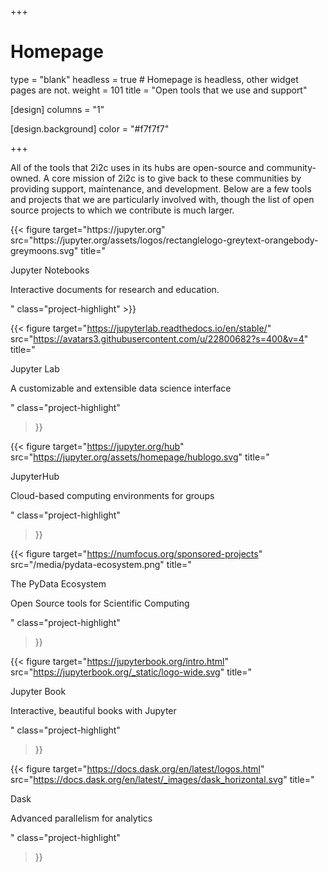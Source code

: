 +++
# Homepage
type = "blank"
headless = true  # Homepage is headless, other widget pages are not.
weight = 101
title = "Open tools that we use and support"

[design]
  columns = "1"

  [design.background]
    color = "#f7f7f7"
  
+++

All of the tools that 2i2c uses in its hubs are open-source and community-owned. A core mission of 2i2c is to give back to these communities by providing support, maintenance, and development. Below are a few tools and projects that we are particularly involved with, though the list of open source projects to which we contribute is much larger.

<div class="project-figures">
{{< figure
    target="https://jupyter.org"
    src="https://jupyter.org/assets/logos/rectanglelogo-greytext-orangebody-greymoons.svg"
    title="<p class='project-title'>Jupyter Notebooks</p><p class='project-caption'>Interactive documents for research and education.</p>"
    class="project-highlight"
>}}

{{< figure
    target="https://jupyterlab.readthedocs.io/en/stable/"
    src="https://avatars3.githubusercontent.com/u/22800682?s=400&v=4"
    title="<p class='project-title'>Jupyter Lab</p><p class='project-caption'>A customizable and extensible data science interface</p>"
    class="project-highlight"
>}}

{{< figure
    target="https://jupyter.org/hub"
    src="https://jupyter.org/assets/homepage/hublogo.svg"
    title="<p class='project-title'>JupyterHub</p><p class='project-caption'> Cloud-based computing environments for groups</p>"
    class="project-highlight"
>}}

{{< figure
    target="https://numfocus.org/sponsored-projects"
    src="/media/pydata-ecosystem.png"
    title="<p class='project-title'>The PyData Ecosystem</p><p class='project-caption'> Open Source tools for Scientific Computing</p>"
    class="project-highlight"
>}}

{{< figure
    target="https://jupyterbook.org/intro.html"
    src="https://jupyterbook.org/_static/logo-wide.svg"
    title="<p class='project-title'>Jupyter Book</p><p class='project-caption'>Interactive, beautiful books with Jupyter</p>"
    class="project-highlight"
>}}


{{< figure
    target="https://docs.dask.org/en/latest/logos.html"
    src="https://docs.dask.org/en/latest/_images/dask_horizontal.svg"
    title="<p class='project-title'>Dask</p><p class='project-caption'>Advanced parallelism for analytics</p>"
    class="project-highlight"
>}}
</div>
